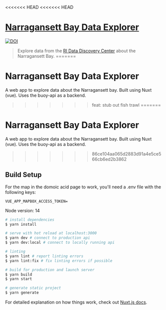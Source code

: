 <<<<<<< HEAD
<<<<<<< HEAD
# [Narragansett Bay Data Explorer](https://data-explorer.riddc.brown.edu)

[![DOI](https://zenodo.org/badge/271652303.svg)](https://zenodo.org/badge/latestdoi/271652303)

> Explore data from the [RI Data Discovery Center](https://ridatadiscovery.org) about the Narragansett Bay.
=======
# Narragansett Bay Data Explorer

A web app to explore data about the Narragansett bay.  Built using Nuxt (vue).  Uses the buoy-api as a backend.
>>>>>>> feat: stub out fish trawl
=======
# Narragansett Bay Data Explorer

A web app to explore data about the Narragansett bay.  Built using Nuxt (vue).  Uses the buoy-api as a backend.
>>>>>>> 86ce104aa065d2883d91a4e5ce566cb6ed2b3862

## Build Setup

For the map in the domoic acid page to work, you'll need a .env file with the following keys:
```
VUE_APP_MAPBOX_ACCESS_TOKEN=
```

Node version: 14

```bash
# install dependencies
$ yarn install

# serve with hot reload at localhost:3000
$ yarn dev # connect to production api
$ yarn dev:local # connect to locally running api

# linting
$ yarn lint # report linting errors
$ yarn lint:fix # fix linting errors if possible

# build for production and launch server
$ yarn build
$ yarn start

# generate static project
$ yarn generate
```

For detailed explanation on how things work, check out [Nuxt.js docs](https://nuxtjs.org).
